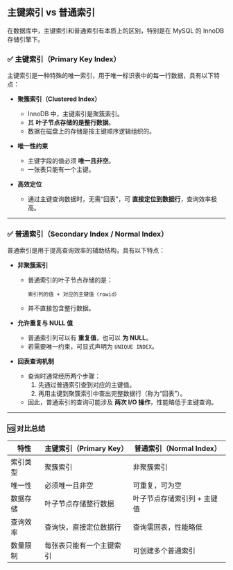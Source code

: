 ## 主键索引 vs 普通索引

在数据库中，主键索引和普通索引有本质上的区别，特别是在 MySQL 的 InnoDB 存储引擎下。

### ✅ 主键索引（Primary Key Index）

主键索引是一种特殊的唯一索引，用于唯一标识表中的每一行数据，具有以下特点：

- **聚簇索引（Clustered Index）**  
  - InnoDB 中，主键索引是聚簇索引。  
  - 其 **叶子节点存储的是整行数据**。  
  - 数据在磁盘上的存储是按主键顺序逻辑组织的。

- **唯一性约束**  
  - 主键字段的值必须 **唯一且非空**。  
  - 一张表只能有一个主键。

- **高效定位**  
  - 通过主键查询数据时，无需“回表”，可 **直接定位到数据行**，查询效率极高。

---

### ✅ 普通索引（Secondary Index / Normal Index）

普通索引是用于提高查询效率的辅助结构，具有以下特点：

- **非聚簇索引**  
  - 普通索引的叶子节点存储的是：  
    ```
    索引列的值 + 对应的主键值（rowid）
    ```  
  - 并不直接包含整行数据。

- **允许重复与 NULL 值**  
  - 普通索引列可以有 **重复值**，也可以 **为 NULL**。  
  - 若需要唯一约束，可显式声明为 `UNIQUE INDEX`。

- **回表查询机制**  
  - 查询时通常经历两个步骤：
    1. 先通过普通索引查到对应的主键值。
    2. 再用主键到聚簇索引中查出完整数据行（称为“回表”）。
  - 因此，普通索引的查询可能涉及 **两次 I/O 操作**，性能略低于主键查询。

---

### 🆚 对比总结

| 特性           | 主键索引（Primary Key）         | 普通索引（Normal Index）       |
|----------------|----------------------------------|----------------------------------|
| 索引类型       | 聚簇索引                          | 非聚簇索引                        |
| 唯一性         | 必须唯一且非空                    | 可重复，可为空                    |
| 数据存储       | 叶子节点存储整行数据              | 叶子节点存储索引列 + 主键值       |
| 查询效率       | 查询快，直接定位数据行             | 查询需回表，性能略低              |
| 数量限制       | 每张表只能有一个主键索引           | 可创建多个普通索引                |
